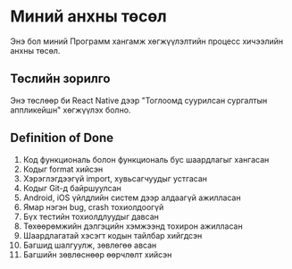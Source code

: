 # Миний анхны төсөл
Энэ бол миний Программ хангамж хөгжүүлэлтийн процесс
хичээлийн анхны төсөл.
## Төслийн зорилго
Энэ төслөөр би React Native дээр "Тоглоомд суурилсан сургалтын аппликейшн" хөгжүүлэх болно.

## Definition of Done
1. Код функциональ болон функциональ бус шаардлагыг хангасан
2. Кодыг format хийсэн
3. Хэрэглэгдээгүй import, хувьсагчуудыг устгасан
4. Кодыг Git-д байршуулсан
5. Android, iOS үйлдлийн систем дээр алдаагүй ажилласан
6. Ямар нэгэн bug, crash тохиолдоогүй
7. Бүх тестийн тохиолдлуудыг давсан
8. Төхөөрөмжийн дэлгэцийн хэмжээнд тохирон ажилласан
9. Шаардлагатай хэсэгт кодын тайлбар хийгдсэн
10. Багшид шалгуулж, зөвлөгөө авсан
11. Багшийн зөвлөснөөр өөрчлөлт хийсэн
